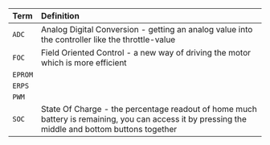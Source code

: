 | Term | Definition |
| :--- | :--- |
| `ADC` | Analog Digital Conversion - getting an analog value into the controller like the throttle-value |
| `FOC` | Field Oriented Control - a new way of driving the motor which is more efficient |
| `EPROM` |  |
| `ERPS` |  |
| `PWM` |  |
| `SOC` | State Of Charge - the percentage readout of home much battery is remaining, you can access it by pressing the middle and bottom buttons together |